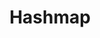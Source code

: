 ---
title: Hashmap
description: Hashmap
keywords:
  - algorithms
  - Hashmap
sidebar_position: 2
---